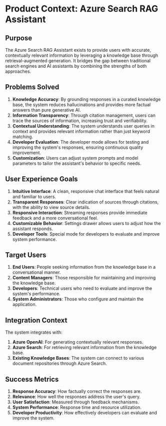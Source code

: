 # Product Context: Azure Search RAG Assistant

## Purpose
The Azure Search RAG Assistant exists to provide users with accurate, contextually relevant information by leveraging a knowledge base through retrieval-augmented generation. It bridges the gap between traditional search engines and AI assistants by combining the strengths of both approaches.

## Problems Solved
1. **Knowledge Accuracy**: By grounding responses in a curated knowledge base, the system reduces hallucinations and provides more factual answers than pure generative AI.
2. **Information Transparency**: Through citation management, users can trace the sources of information, increasing trust and verifiability.
3. **Contextual Understanding**: The system understands user queries in context and provides relevant information rather than just keyword matching.
4. **Developer Evaluation**: The developer mode allows for testing and improving the system's responses, ensuring continuous quality improvement.
5. **Customization**: Users can adjust system prompts and model parameters to tailor the assistant's behavior to specific needs.

## User Experience Goals
1. **Intuitive Interface**: A clean, responsive chat interface that feels natural and familiar to users.
2. **Transparent Responses**: Clear indication of sources through citations, with the ability to view source details.
3. **Responsive Interaction**: Streaming responses provide immediate feedback and a more conversational feel.
4. **Customizable Behavior**: Settings drawer allows users to adjust how the assistant responds.
5. **Developer Tools**: Special mode for developers to evaluate and improve system performance.

## Target Users
1. **End Users**: People seeking information from the knowledge base in a conversational manner.
2. **Content Managers**: Those responsible for maintaining and improving the knowledge base.
3. **Developers**: Technical users who need to evaluate and improve the system's performance.
4. **System Administrators**: Those who configure and maintain the application.

## Integration Context
The system integrates with:
1. **Azure OpenAI**: For generating contextually relevant responses.
2. **Azure Search**: For retrieving relevant information from the knowledge base.
3. **Existing Knowledge Bases**: The system can connect to various document repositories through Azure Search.

## Success Metrics
1. **Response Accuracy**: How factually correct the responses are.
2. **Relevance**: How well the responses address the user's query.
3. **User Satisfaction**: Measured through feedback mechanisms.
4. **System Performance**: Response time and resource utilization.
5. **Developer Productivity**: How effectively developers can evaluate and improve the system.
